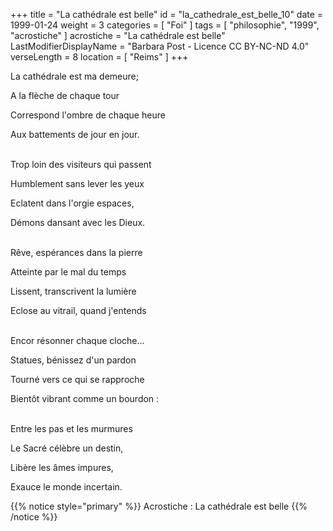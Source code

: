 +++
title = "La cathédrale est belle"
id = "la_cathedrale_est_belle_10"
date = 1999-01-24
weight = 3
categories = [ "Foi" ]
tags = [ "philosophie", "1999", "acrostiche" ]
acrostiche = "La cathédrale est belle"
LastModifierDisplayName = "Barbara Post - Licence CC BY-NC-ND 4.0"
verseLength = 8
location = [ "Reims" ]
+++

La cathédrale est ma demeure;

A la flèche de chaque tour

Correspond l'ombre de chaque heure

Aux battements de jour en jour.

 \
Trop loin des visiteurs qui passent

Humblement sans lever les yeux

Eclatent dans l'orgie espaces,

Démons dansant avec les Dieux.

 \
Rêve, espérances dans la pierre

Atteinte par le mal du temps

Lissent, transcrivent la lumière

Eclose au vitrail, quand j'entends

 \
Encor résonner chaque cloche...

Statues, bénissez d'un pardon

Tourné vers ce qui se rapproche

Bientôt vibrant comme un bourdon :

 \
Entre les pas et les murmures

Le Sacré célèbre un destin,

Libère les âmes impures,

Exauce le monde incertain.

{{% notice style="primary" %}}
Acrostiche : La cathédrale est belle
{{% /notice %}}
